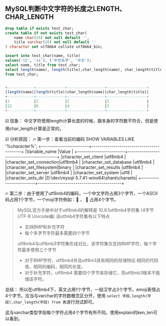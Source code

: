 ## MySQL判断中文字符的长度之LENGTH、CHAR_LENGTH

```sql
drop table if exists test_char;
create table if not exists test_char(
    name char(20) not null default '',
    title varchar(20) not null default ''
) character set utf8mb4 collate utf8mb4_bin;

insert into test_char(name, title)
values('12', 'ss'), ('中文名字', '中文');
select name, title from test_char;
select length(name), length(title),char_length(name), char_length(title)
from test_char;


+------------+-------------+-----------------+------------------+
|length(name)|length(title)|char_length(name)|char_length(title)|
+------------+-------------+-----------------+------------------+
|2           |2            |2                |2                 |
|12          |6            |4                |2                 |
+------------+-------------+-----------------+------------------+

```

:ballot_box_with_check: 现象：
中文字符使用length计算长度的时候，跟本身的字符数不符合，但是使用char_length计算是正常的。

:ballot_box_with_check: 分析原因：
:fire: 第一步：查看当前的编码
SHOW VARIABLES LIKE '%character%';
+------------------------+------------------------------------------+
|Variable_name           |Value                                     |
+------------------------+------------------------------------------+
|character_set_client    |utf8mb4                                   |
|character_set_connection|utf8mb4                                   |
|character_set_database  |utf8mb4                                   |
|character_set_filesystem|binary                                    |
|character_set_results   |utf8mb4                                   |
|character_set_server    |utf8mb4                                   |
|character_set_system    |utf8                                      |
|character_sets_dir      |D:\dev\mysql-5.7.41-winx64\share\charsets\|
+------------------------+------------------------------------------+

:fire: 第二步：由于使用了utf8mb4的编码，一个中文字符占用3个字节，一个ASCII码占用1个字节，一个moji字符例如：:monkey: ， :articulated_lorry: 占用4个字节。



>   MySQL官方手册中对于utf8mb4的解释是
>   10.9.1utf8mb4字符集 (4字节UTF-8 Unicode编)
>   该utfmb4字符集有以下特点
>
>   -   支持BMP和补充字符
>   -   每个多字节字符最多需要四个字节
>
>   utf8mb4与utf8mb3字符集形成对比，该字符集仅支持BMP字符，每个字符最多使用三个字节
>
>   -   对于BMP字符，utf8mb4并且utf8m3具有相同的存储特征:相同的代码值，相同的编码，相同的长度。
>   -   对于补充字符，utf8mb4 需要四个字节来存储它，而utf8mb3根本不能储该字符。

总结： 所以在utf8mb4下，英文占用1个字节，一般汉字占3个字节，emoji表情占4个字节。应当与varchar的字符数概念区分开，使用 `select 字段,length(字段),char_length(字段) from 表`进行测试即可。 

这与varchar类型字段每个字符占用4个字节有所不同。使用explain的ken_len可以看到。